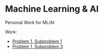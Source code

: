 # Machine Learning & AI

Personal Work for ML/AI

Work:
- [Problem 1, Subproblem 1](src/hello_world.html)
- [Problem 1, Subproblem 3](src/hello.html)
